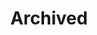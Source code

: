 ---
title: "Archived"
description: "Archive of previous projects, research work, and product experiments. Historical collection of startup ideas, prototypes, and learning experiences from past ventures."
---